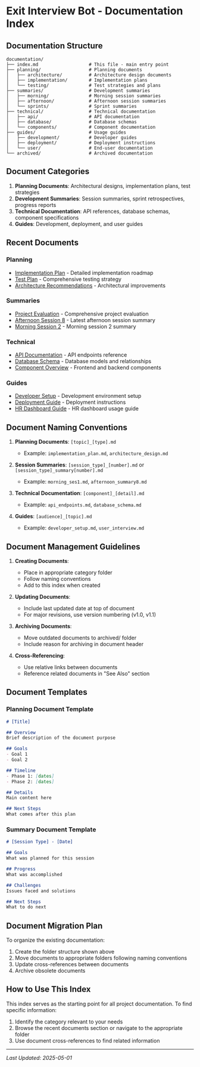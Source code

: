 # Exit Interview Bot - Documentation Index

## Documentation Structure

```
documentation/
├── index.md                   # This file - main entry point
├── planning/                  # Planning documents
│   ├── architecture/          # Architecture design documents
│   ├── implementation/        # Implementation plans
│   └── testing/               # Test strategies and plans
├── summaries/                 # Development summaries
│   ├── morning/               # Morning session summaries
│   ├── afternoon/             # Afternoon session summaries
│   └── sprints/               # Sprint summaries
├── technical/                 # Technical documentation
│   ├── api/                   # API documentation
│   ├── database/              # Database schemas
│   └── components/            # Component documentation
├── guides/                    # Usage guides
│   ├── development/           # Developer guides
│   ├── deployment/            # Deployment instructions
│   └── user/                  # End-user documentation
└── archived/                  # Archived documentation
```

## Document Categories

1. **Planning Documents**: Architectural designs, implementation plans, test strategies
2. **Development Summaries**: Session summaries, sprint retrospectives, progress reports
3. **Technical Documentation**: API references, database schemas, component specifications
4. **Guides**: Development, deployment, and user guides

## Recent Documents

### Planning
- [Implementation Plan](planning/implementation/implementation_plan.md) - Detailed implementation roadmap
- [Test Plan](planning/testing/test_plan.md) - Comprehensive testing strategy
- [Architecture Recommendations](planning/architecture/architecture_recommendations.md) - Architectural improvements

### Summaries
- [Project Evaluation](summaries/sprints/evaluation01_summary.md) - Comprehensive project evaluation
- [Afternoon Session 8](summaries/afternoon/afternoon_summary8.md) - Latest afternoon session summary
- [Morning Session 2](summaries/morning/morning_ses2.md) - Morning session 2 summary

### Technical
- [API Documentation](technical/api/api_reference.md) - API endpoints reference
- [Database Schema](technical/database/database_schema.md) - Database models and relationships
- [Component Overview](technical/components/component_overview.md) - Frontend and backend components

### Guides
- [Developer Setup](guides/development/setup.md) - Development environment setup
- [Deployment Guide](guides/deployment/deployment.md) - Deployment instructions
- [HR Dashboard Guide](guides/user/hr_dashboard.md) - HR dashboard usage guide

## Document Naming Conventions

1. **Planning Documents**: `[topic]_[type].md`
   - Example: `implementation_plan.md`, `architecture_design.md`

2. **Session Summaries**: `[session_type]_[number].md` or `[session_type]_summary[number].md`
   - Example: `morning_ses1.md`, `afternoon_summary8.md`

3. **Technical Documentation**: `[component]_[detail].md`
   - Example: `api_endpoints.md`, `database_schema.md`

4. **Guides**: `[audience]_[topic].md`
   - Example: `developer_setup.md`, `user_interview.md`

## Document Management Guidelines

1. **Creating Documents**:
   - Place in appropriate category folder
   - Follow naming conventions
   - Add to this index when created

2. **Updating Documents**:
   - Include last updated date at top of document
   - For major revisions, use version numbering (v1.0, v1.1)

3. **Archiving Documents**:
   - Move outdated documents to archived/ folder
   - Include reason for archiving in document header

4. **Cross-Referencing**:
   - Use relative links between documents
   - Reference related documents in "See Also" section

## Document Templates

### Planning Document Template
```markdown
# [Title]

## Overview
Brief description of the document purpose

## Goals
- Goal 1
- Goal 2

## Timeline
- Phase 1: [dates]
- Phase 2: [dates]

## Details
Main content here

## Next Steps
What comes after this plan
```

### Summary Document Template
```markdown
# [Session Type] - [Date]

## Goals
What was planned for this session

## Progress
What was accomplished

## Challenges
Issues faced and solutions

## Next Steps
What to do next
```

## Document Migration Plan

To organize the existing documentation:

1. Create the folder structure shown above
2. Move documents to appropriate folders following naming conventions
3. Update cross-references between documents
4. Archive obsolete documents

## How to Use This Index

This index serves as the starting point for all project documentation. To find specific information:

1. Identify the category relevant to your needs
2. Browse the recent documents section or navigate to the appropriate folder
3. Use document cross-references to find related information

---

*Last Updated: 2025-05-01* 